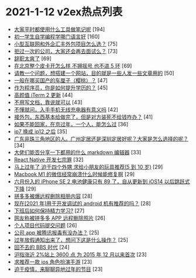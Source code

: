 # 2021-1-12 v2ex热点列表

+ [大家平时都使用什么工具做笔记呢](https://www.v2ex.com/t/744082#reply194) [194]
+ [初一学生自学编程学哪门语言好](https://www.v2ex.com/t/744073#reply160) [160]
+ [小型互联网和外企汇丰外包项目怎么选？](https://www.v2ex.com/t/744100#reply75) [75]
+ [拒过一次的公司，大家还会再去面试么？](https://www.v2ex.com/t/744059#reply73) [73]
+ [辞职太爽了](https://www.v2ex.com/t/744290#reply69) [69]
+ [在北京整个皮卡开怎么样 不拥摇号 也不进 5 环](https://www.v2ex.com/t/744063#reply69) [69]
+ [请教一个问题，想搭建一个网站，目的就是一些人发一些文章用的](https://www.v2ex.com/t/744137#reply50) [50]
+ [一般在哪买国产的车厘子（樱桃）？](https://www.v2ex.com/t/744108#reply47) [47]
+ [作为程序员，你是如何提升学历的？](https://www.v2ex.com/t/744078#reply45) [45]
+ [高颜值 iTerm 2 更新](https://www.v2ex.com/t/744048#reply44) [44]
+ [不用写文档，靠说就可以](https://www.v2ex.com/t/744133#reply43) [43]
+ [不懂就问，入手手机无线充电器有意义吗](https://www.v2ex.com/t/744120#reply42) [42]
+ [接外包，东西基本给做完了，但是对方装死不给钱咋办？](https://www.v2ex.com/t/744055#reply41) [41]
+ [如果不能回家，在京过年，一个人，能怎么过](https://www.v2ex.com/t/744237#reply36) [36]
+ [ip7 换成 ip12 之后](https://www.v2ex.com/t/744105#reply35) [35]
+ [广东非珠三角地区的人。广州定居还是深圳定居好呢？大家是怎么选择的呢？](https://www.v2ex.com/t/744088#reply34) [34]
+ [大佬们能否分享一下都用的什么 markdown 编辑器](https://www.v2ex.com/t/744235#reply33) [33]
+ [React Native 开发七宗罪](https://www.v2ex.com/t/744291#reply32) [32]
+ [马上过年了 迫于四个外甥 求给小朋友的玩具推荐(5 到 10 岁)](https://www.v2ex.com/t/744226#reply29) [29]
+ [Macbook M1 的微信经常崩溃什么时候能修复啊](https://www.v2ex.com/t/744040#reply29) [29]
+ [六月份入的 iPhone SE 2,电池健康只有 89 了，自从更新到 iOS14 以后跳跃式下降](https://www.v2ex.com/t/744163#reply29) [29]
+ [拼多多被爆远程删除相册内容](https://www.v2ex.com/t/744281#reply28) [28]
+ [现在[2021 年]用于开发调试的 android 机有推荐的吗？](https://www.v2ex.com/t/744134#reply28) [28]
+ [下班后如何保持精力学习?](https://www.v2ex.com/t/744113#reply27) [27]
+ [网友称被拼多多 APP 远程删除照片](https://www.v2ex.com/t/744241#reply26) [26]
+ [个人项目代码提交问题](https://www.v2ex.com/t/744182#reply26) [26]
+ [公司 app 被腾讯报毒有没办法？](https://www.v2ex.com/t/744217#reply25) [25]
+ [过年放假通知出来了，想问下这是什么操作？](https://www.v2ex.com/t/744253#reply25) [25]
+ [回不去的 BBS 时代](https://www.v2ex.com/t/744338#reply24) [24]
+ [沪指涨近 2%站上 3600 点 为 2015 年 12 月以来首次](https://www.v2ex.com/t/744202#reply23) [23]
+ [求推荐一款 ios 角色扮演手游](https://www.v2ex.com/t/744071#reply23) [23]
+ [迫于疫情，来聊聊异地过年的节目](https://www.v2ex.com/t/744146#reply23) [23]
